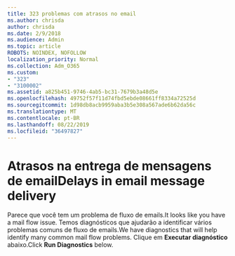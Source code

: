 ```yaml
---
title: 323 problemas com atrasos no email
ms.author: chrisda
author: chrisda
ms.date: 2/9/2018
ms.audience: Admin
ms.topic: article
ROBOTS: NOINDEX, NOFOLLOW
localization_priority: Normal
ms.collection: Adm_O365
ms.custom:
- "323"
- "3100002"
ms.assetid: a825b451-9746-4ab5-bc31-7679b3a48d5e
ms.openlocfilehash: 49752f57f11d74fbd5ebde08661ff8334a72525d
ms.sourcegitcommit: 1d98db8acb9959aba3b5e308a567ade6b62da56c
ms.translationtype: MT
ms.contentlocale: pt-BR
ms.lasthandoff: 08/22/2019
ms.locfileid: "36497827"
---
```

# <a name="delays-in-email-message-delivery"></a><span data-ttu-id="525d3-102">Atrasos na entrega de mensagens de email</span><span class="sxs-lookup"><span data-stu-id="525d3-102">Delays in email message delivery</span></span>

<span data-ttu-id="525d3-103">Parece que você tem um problema de fluxo de emails.</span><span class="sxs-lookup"><span data-stu-id="525d3-103">It looks like you have a mail flow issue.</span></span> <span data-ttu-id="525d3-104">Temos diagnósticos que ajudarão a identificar vários problemas comuns de fluxo de emails.</span><span class="sxs-lookup"><span data-stu-id="525d3-104">We have diagnostics that will help identify many common mail flow problems.</span></span> <span data-ttu-id="525d3-105">Clique em **Executar diagnóstico** abaixo.</span><span class="sxs-lookup"><span data-stu-id="525d3-105">Click **Run Diagnostics** below.</span></span>

